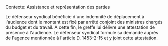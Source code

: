 Contexte: Assistance et représentation des parties

Le défenseur syndical bénéficie d'une indemnité de déplacement à l'audience dont le montant est fixé par arrêté conjoint des ministres chargés du budget et du travail. A cette fin, le greffe lui délivre une attestation de présence à l'audience. Le défenseur syndical formule sa demande auprès de l'agence mentionnée à l'article D. 1453-2-15 et y joint cette attestation.